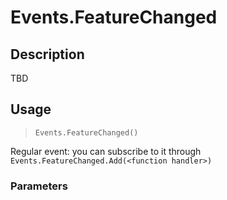 # Events.FeatureChanged
## Description
TBD

## Usage
> `Events.FeatureChanged()`

Regular event: you can subscribe to it through `Events.FeatureChanged.Add(<function handler>)`

### Parameters

